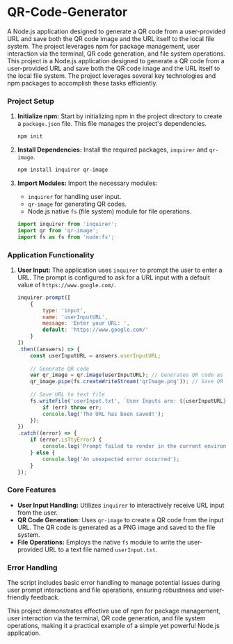 # QR-Code-Generator
A Node.js application designed to generate a QR code from a user-provided URL and save both the QR code image and the URL itself to the local file system. The project leverages npm  for package management, user interaction via the terminal, QR code generation, and file system operations.
This project is a Node.js application designed to generate a QR code from a user-provided URL and save both the QR code image and the URL itself to the local file system. The project leverages several key technologies and npm packages to accomplish these tasks efficiently.

### Project Setup

1. **Initialize npm:** Start by initializing npm in the project directory to create a `package.json` file. This file manages the project's dependencies.
   ```bash
   npm init
   ```

2. **Install Dependencies:** Install the required packages, `inquirer` and `qr-image`.
   ```bash
   npm install inquirer qr-image
   ```

3. **Import Modules:** Import the necessary modules:
   - `inquirer` for handling user input.
   - `qr-image` for generating QR codes.
   - Node.js native `fs` (file system) module for file operations.
   ```javascript
   import inquirer from 'inquirer';
   import qr from 'qr-image';
   import fs as fs from 'node:fs';
   ```

### Application Functionality

1. **User Input:** The application uses `inquirer` to prompt the user to enter a URL. The prompt is configured to ask for a URL input with a default value of `https://www.google.com/`.
   ```javascript
   inquirer.prompt([
       {
           type: 'input',
           name: 'userInputURL',
           message: 'Enter your URL: ',
           default: 'https://www.google.com/'
       }
   ])
   .then((answers) => {
       const userInputURL = answers.userInputURL;
       
       // Generate QR code
       var qr_image = qr.image(userInputURL); // Generates QR code as a PNG image
       qr_image.pipe(fs.createWriteStream('qrImage.png')); // Save QR code image to file
       
       // Save URL to text file
       fs.writeFile('userInput.txt', `User Inputs are: ${userInputURL}`, (err) => {
           if (err) throw err;
           console.log('The URL has been saved!');
       });
   })
   .catch((error) => {
       if (error.isTtyError) {
           console.log('Prompt failed to render in the current environment');
       } else {
           console.log('An unexpected error occurred');
       }
   });
   ```

### Core Features

- **User Input Handling:** Utilizes `inquirer` to interactively receive URL input from the user.
- **QR Code Generation:** Uses `qr-image` to create a QR code from the input URL. The QR code is generated as a PNG image and saved to the file system.
- **File Operations:** Employs the native `fs` module to write the user-provided URL to a text file named `userInput.txt`.

### Error Handling

The script includes basic error handling to manage potential issues during user prompt interactions and file operations, ensuring robustness and user-friendly feedback.

This project demonstrates effective use of npm for package management, user interaction via the terminal, QR code generation, and file system operations, making it a practical example of a simple yet powerful Node.js application.
